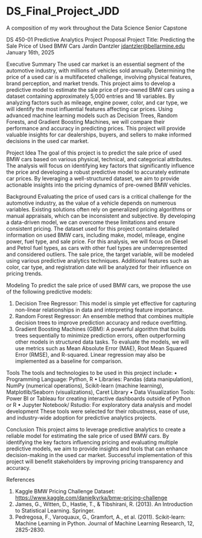 # DS_Final_Project_JDD
A composition of my work throughout the Data Science Senior Capstone






DS 450-01
Predictive Analytics Project Proposal
Project Title: Predicting the Sale Price of Used BMW Cars
Jardin Dantzler
jdantzler@bellarmine.edu
January 16th, 2025
 
 
Executive Summary
The used car market is an essential segment of the automotive industry, with millions of vehicles sold annually. Determining the price of a used car is a multifaceted challenge, involving physical features, brand perception, and market trends. This project aims to develop a predictive model to estimate the sale price of pre-owned BMW cars using a dataset containing approximately 5,000 entries and 18 variables. By analyzing factors such as mileage, engine power, color, and car type, we will identify the most influential features affecting car prices. Using advanced machine learning models such as Decision Trees, Random Forests, and Gradient Boosting Machines, we will compare their performance and accuracy in predicting prices. This project will provide valuable insights for car dealerships, buyers, and sellers to make informed decisions in the used car market.
 
Project Idea
The goal of this project is to predict the sale price of used BMW cars based on various physical, technical, and categorical attributes. The analysis will focus on identifying key factors that significantly influence the price and developing a robust predictive model to accurately estimate car prices. By leveraging a well-structured dataset, we aim to provide actionable insights into the pricing dynamics of pre-owned BMW vehicles.
 
Background
Evaluating the price of used cars is a critical challenge for the automotive industry, as the value of a vehicle depends on numerous variables. Existing solutions often rely on generalized pricing algorithms or manual appraisals, which can be inconsistent and subjective. By developing a data-driven model, we can overcome these limitations and ensure consistent pricing.
The dataset used for this project contains detailed information on used BMW cars, including make, model, mileage, engine power, fuel type, and sale price. For this analysis, we will focus on Diesel and Petrol fuel types, as cars with other fuel types are underrepresented and considered outliers. The sale price, the target variable, will be modeled using various predictive analytics techniques. Additional features such as color, car type, and registration date will be analyzed for their influence on pricing trends.
 
Modeling
To predict the sale price of used BMW cars, we propose the use of the following predictive models:
1.	Decision Tree Regressor: This model is simple yet effective for capturing non-linear relationships in data and interpreting feature importance.
2.	Random Forest Regressor: An ensemble method that combines multiple decision trees to improve prediction accuracy and reduce overfitting.
3.	Gradient Boosting Machines (GBM): A powerful algorithm that builds trees sequentially to minimize prediction errors, often outperforming other models in structured data tasks.
To evaluate the models, we will use metrics such as Mean Absolute Error (MAE), Root Mean Squared Error (RMSE), and R-squared. Linear regression may also be implemented as a baseline for comparison.
 
Tools
The tools and technologies to be used in this project include:
•	Programming Language: Python, R
•	Libraries: Pandas (data manipulation), NumPy (numerical operations), Scikit-learn (machine learning), Matplotlib/Seaborn (visualizations), Caret Library 
•	Data Visualization Tools: Power BI or Tableau for creating interactive dashboards outside of Python or R
•	Jupyter Notebook/ Rstudio: For exploratory data analysis and model development
These tools were selected for their robustness, ease of use, and industry-wide adoption for predictive analytics projects.
 
Conclusion
This project aims to leverage predictive analytics to create a reliable model for estimating the sale price of used BMW cars. By identifying the key factors influencing pricing and evaluating multiple predictive models, we aim to provide insights and tools that can enhance decision-making in the used car market. Successful implementation of this project will benefit stakeholders by improving pricing transparency and accuracy.
 
References
1.	Kaggle BMW Pricing Challenge Dataset: https://www.kaggle.com/danielkyrka/bmw-pricing-challenge
2.	James, G., Witten, D., Hastie, T., & Tibshirani, R. (2013). An Introduction to Statistical Learning. Springer.
3.	Pedregosa, F., Varoquaux, G., Gramfort, A., et al. (2011). Scikit-learn: Machine Learning in Python. Journal of Machine Learning Research, 12, 2825-2830.
